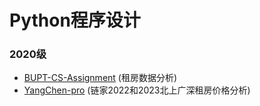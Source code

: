 # Python程序设计

### 2020级
* [BUPT-CS-Assignment](https://github.com/BUPT-CS-Assignment/Python_Homework_2022) (租房数据分析)
* [YangChen-pro](https://github.com/YangChen-pro/bupt-assignments/tree/main/3rd%20year%20of%20BUPT/First%20semester/Python) (链家2022和2023北上广深租房价格分析)

